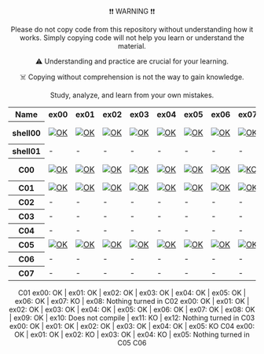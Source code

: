 <div align="center">
❗❗ WARNING ❗❗

Please do not copy code from this repository without understanding how it works. Simply copying code will not help you learn or understand the material.

⚠️ Understanding and practice are crucial for your learning.

☠️ Copying without comprehension is not the way to gain knowledge.

Study, analyze, and learn from your own mistakes.

<table align="center">
  <tr>
    <th>Name</th>
    <th>ex00</th>
    <th>ex01</th>
    <th>ex02</th>
    <th>ex03</th>
    <th>ex04</th>
    <th>ex05</th>
    <th>ex06</th>
    <th>ex07</th>
    <th>ex08</th>
    <th>ex09</th>
    <th>ex10</th>
    <th>ex11</th>
    <th>ex12</th>
  </tr>
  <tr>
    <th>shell00</th>
    <td><a href="https://github.com/blackrainbowtest/42_Yerevan/tree/main/Shell00/ex00"><img src="https://img.shields.io/badge/status-OK-brightgreen" alt="OK" /></a></td>
    <td><a href="https://github.com/blackrainbowtest/42_Yerevan/tree/main/Shell00/ex01"><img src="https://img.shields.io/badge/status-OK-brightgreen" alt="OK" /></a></td>
    <td><a href="https://github.com/blackrainbowtest/42_Yerevan/tree/main/Shell00/ex02"><img src="https://img.shields.io/badge/status-OK-brightgreen" alt="OK" /></a></td>
    <td><a href="https://github.com/blackrainbowtest/42_Yerevan/tree/main/Shell00/ex03"><img src="https://img.shields.io/badge/status-OK-brightgreen" alt="OK" /></a></td>
    <td><a href="https://github.com/blackrainbowtest/42_Yerevan/tree/main/Shell00/ex04"><img src="https://img.shields.io/badge/status-OK-brightgreen" alt="OK" /></a></td>
    <td><a href="https://github.com/blackrainbowtest/42_Yerevan/tree/main/Shell00/ex05"><img src="https://img.shields.io/badge/status-OK-brightgreen" alt="OK" /></a></td>
    <td><a href="https://github.com/blackrainbowtest/42_Yerevan/tree/main/Shell00/ex06"><img src="https://img.shields.io/badge/status-OK-brightgreen" alt="OK" /></a></td>
    <td><a href="https://github.com/blackrainbowtest/42_Yerevan/tree/main/Shell00/ex07"><img src="https://img.shields.io/badge/status-OK-brightgreen" alt="OK" /></a></td>
    <td><a href="https://github.com/blackrainbowtest/42_Yerevan/tree/main/Shell00/ex08"><img src="https://img.shields.io/badge/status-OK-brightgreen" alt="OK" /></a></td>
    <td><a href="https://github.com/blackrainbowtest/42_Yerevan/tree/main/Shell00/ex09"><img src="https://img.shields.io/badge/status-NTI-orange" alt="NTI" /></a></td>
    <td>-</td>
    <td>-</td>
    <td>-</td>
  </tr>
  <tr>
    <th>shell01</th>
    <td>-</td>
    <td>-</td>
    <td>-</td>
    <td>-</td>
    <td>-</td>
    <td>-</td>
    <td>-</td>
    <td>-</td>
    <td>-</td>
    <td>-</td>
    <td>-</td>
    <td>-</td>
    <td>-</td>
  </tr>
  <tr>
    <th>C00</th>
    <td><a href="https://github.com/blackrainbowtest/42_Yerevan/tree/main/C00/ex00/"><img src="https://img.shields.io/badge/status-OK-brightgreen" alt="OK" /></a></td>
    <td><a href="https://github.com/blackrainbowtest/42_Yerevan/tree/main/C00/ex01/"><img src="https://img.shields.io/badge/status-OK-brightgreen" alt="OK" /></a></td>
    <td><a href="https://github.com/blackrainbowtest/42_Yerevan/tree/main/C00/ex02/"><img src="https://img.shields.io/badge/status-OK-brightgreen" alt="OK" /></a></td>
    <td><a href="https://github.com/blackrainbowtest/42_Yerevan/tree/main/C00/ex03/"><img src="https://img.shields.io/badge/status-OK-brightgreen" alt="OK" /></a></td>
    <td><a href="https://github.com/blackrainbowtest/42_Yerevan/tree/main/C00/ex04/"><img src="https://img.shields.io/badge/status-OK-brightgreen" alt="OK" /></a></td>
    <td><a href="https://github.com/blackrainbowtest/42_Yerevan/tree/main/C00/ex05/"><img src="https://img.shields.io/badge/status-OK-brightgreen" alt="OK" /></a></td>
    <td><a href="https://github.com/blackrainbowtest/42_Yerevan/tree/main/C00/ex06/"><img src="https://img.shields.io/badge/status-OK-brightgreen" alt="OK" /></a></td>
    <td><a href="https://github.com/blackrainbowtest/42_Yerevan/tree/main/C00/ex07/"><img src="https://img.shields.io/badge/status-KO-red" alt="KO" /></a></td>
    <td><a href="https://github.com/blackrainbowtest/42_Yerevan/tree/main/C00/ex08/"><img src="https://img.shields.io/badge/status-NTI-orange" alt="NTI" /></a></td>
    <td>-</td>
    <td>-</td>
    <td>-</td>
    <td>-</td>
  </tr>
  <tr>
    <th>C01</th>
    <td><a href="https://github.com/blackrainbowtest/42_Yerevan/tree/main/C01/ex00/"><img src="https://img.shields.io/badge/status-OK-brightgreen" alt="OK" /></a></td>
    <td><a href="https://github.com/blackrainbowtest/42_Yerevan/tree/main/C01/ex01/"><img src="https://img.shields.io/badge/status-OK-brightgreen" alt="OK" /></a></td>
    <td><a href="https://github.com/blackrainbowtest/42_Yerevan/tree/main/C01/ex02/"><img src="https://img.shields.io/badge/status-OK-brightgreen" alt="OK" /></a></td>
    <td><a href="https://github.com/blackrainbowtest/42_Yerevan/tree/main/C01/ex03/"><img src="https://img.shields.io/badge/status-OK-brightgreen" alt="OK" /></a></td>
    <td><a href="https://github.com/blackrainbowtest/42_Yerevan/tree/main/C01/ex04/"><img src="https://img.shields.io/badge/status-OK-brightgreen" alt="OK" /></a></td>
    <td><a href="https://github.com/blackrainbowtest/42_Yerevan/tree/main/C01/ex05/"><img src="https://img.shields.io/badge/status-OK-brightgreen" alt="OK" /></a></td>
    <td><a href="https://github.com/blackrainbowtest/42_Yerevan/tree/main/C01/ex06/"><img src="https://img.shields.io/badge/status-OK-brightgreen" alt="OK" /></a></td>
    <td><a href="https://github.com/blackrainbowtest/42_Yerevan/tree/main/C01/ex06/"><img src="https://img.shields.io/badge/status-OK-brightgreen" alt="OK" /></a></td>
    <td><a href="https://github.com/blackrainbowtest/42_Yerevan/tree/main/C01/ex07/"><img src="https://img.shields.io/badge/status-KO-red" alt="KO" /></a></td>
    <td>-</td>
    <td>-</td>
    <td>-</td>
    <td>-</td>
  </tr>
  <tr>
    <th>C02</th>
    <td>-</td>
    <td>-</td>
    <td>-</td>
    <td>-</td>
    <td>-</td>
    <td>-</td>
    <td>-</td>
    <td>-</td>
    <td>-</td>
    <td>-</td>
    <td>-</td>
    <td>-</td>
    <td>-</td>
  </tr>
  <tr>
    <th>C03</th>
    <td>-</td>
    <td>-</td>
    <td>-</td>
    <td>-</td>
    <td>-</td>
    <td>-</td>
    <td>-</td>
    <td>-</td>
    <td>-</td>
    <td>-</td>
    <td>-</td>
    <td>-</td>
    <td>-</td>
  </tr>
  <tr>
    <th>C04</th>
    <td>-</td>
    <td>-</td>
    <td>-</td>
    <td>-</td>
    <td>-</td>
    <td>-</td>
    <td>-</td>
    <td>-</td>
    <td>-</td>
    <td>-</td>
    <td>-</td>
    <td>-</td>
    <td>-</td>
  </tr>
  <tr>
    <th>C05</th>
    <td><a href="https://github.com/blackrainbowtest/42_Yerevan/tree/main/C05/ex00/"><img src="https://img.shields.io/badge/status-OK-brightgreen" alt="OK" /></a></td>
    <td><a href="https://github.com/blackrainbowtest/42_Yerevan/tree/main/C05/ex01/"><img src="https://img.shields.io/badge/status-OK-brightgreen" alt="OK" /></a></td>
    <td><a href="https://github.com/blackrainbowtest/42_Yerevan/tree/main/C05/ex02/"><img src="https://img.shields.io/badge/status-OK-brightgreen" alt="OK" /></a></td>
    <td><a href="https://github.com/blackrainbowtest/42_Yerevan/tree/main/C05/ex03/"><img src="https://img.shields.io/badge/status-OK-brightgreen" alt="OK" /></a></td>
    <td><a href="https://github.com/blackrainbowtest/42_Yerevan/tree/main/C05/ex04/"><img src="https://img.shields.io/badge/status-OK-brightgreen" alt="OK" /></a></td>
    <td><a href="https://github.com/blackrainbowtest/42_Yerevan/tree/main/C05/ex05/"><img src="https://img.shields.io/badge/status-OK-brightgreen" alt="OK" /></a></td>
    <td><a href="https://github.com/blackrainbowtest/42_Yerevan/tree/main/C05/ex06/"><img src="https://img.shields.io/badge/status-OK-brightgreen" alt="OK" /></a></td>
    <td><a href="https://github.com/blackrainbowtest/42_Yerevan/tree/main/C05/ex07/"><img src="https://img.shields.io/badge/status-OK-brightgreen" alt="OK" /></a></td>
    <td><a href="https://github.com/blackrainbowtest/42_Yerevan/tree/main/C05/ex08/"><img src="https://img.shields.io/badge/status-OK-brightgreen" alt="OK" /></a></td>
    <td>-</td>
    <td>-</td>
    <td>-</td>
    <td>-</td>
  </tr>
  <tr>
    <th>C06</th>
    <td>-</td>
    <td>-</td>
    <td>-</td>
    <td>-</td>
    <td>-</td>
    <td>-</td>
    <td>-</td>
    <td>-</td>
    <td>-</td>
    <td>-</td>
    <td>-</td>
    <td>-</td>
    <td>-</td>
  </tr>
  <tr>
    <th>C07</th>
    <td>-</td>
    <td>-</td>
    <td>-</td>
    <td>-</td>
    <td>-</td>
    <td>-</td>
    <td>-</td>
    <td>-</td>
    <td>-</td>
    <td>-</td>
    <td>-</td>
    <td>-</td>
    <td>-</td>
  </tr>
</table>


C01 ex00: OK | ex01: OK | ex02: OK | ex03: OK | ex04: OK | ex05: OK | ex06: OK | ex07: KO | ex08: Nothing turned in
C02 ex00: OK | ex01: OK | ex02: OK | ex03: OK | ex04: OK | ex05: OK | ex06: OK | ex07: OK | ex08: OK | ex09: OK | ex10: Does not compile | ex11: KO | ex12: Nothing turned in
C03 ex00: OK | ex01: OK | ex02: OK | ex03: OK | ex04: OK | ex05: KO
C04 ex00: OK | ex01: OK | ex02: KO | ex03: OK | ex04: KO | ex05: Nothing turned in
C05
C06

</div>
